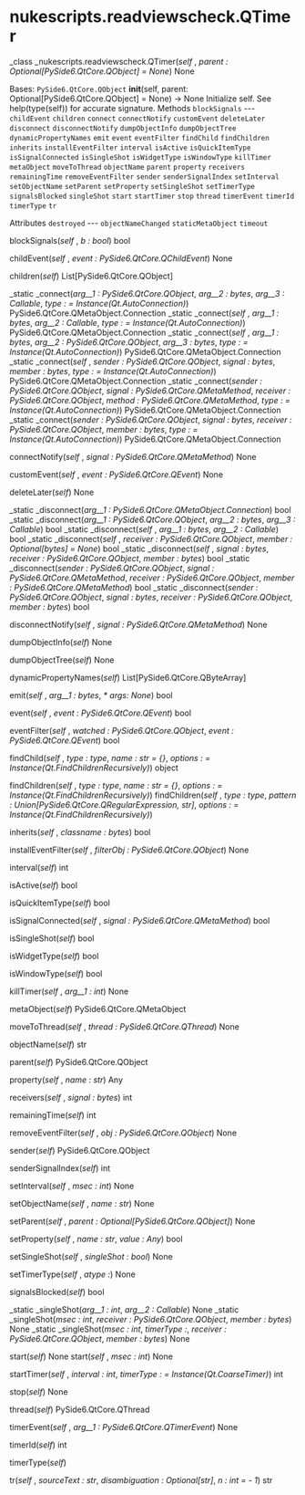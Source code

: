 # nukescripts.readviewscheck.QTimer
_class _nukescripts.readviewscheck.QTimer(_self_ , _parent : Optional[PySide6.QtCore.QObject] = None_)  None

Bases: `PySide6.QtCore.QObject`
__init__(self, parent: Optional[PySide6.QtCore.QObject] = None) -> None
Initialize self. See help(type(self)) for accurate signature.
Methods
`blockSignals` ---
`childEvent`
`children`
`connect`
`connectNotify`
`customEvent`
`deleteLater`
`disconnect`
`disconnectNotify`
`dumpObjectInfo`
`dumpObjectTree`
`dynamicPropertyNames`
`emit`
`event`
`eventFilter`
`findChild`
`findChildren`
`inherits`
`installEventFilter`
`interval`
`isActive`
`isQuickItemType`
`isSignalConnected`
`isSingleShot`
`isWidgetType`
`isWindowType`
`killTimer`
`metaObject`
`moveToThread`
`objectName`
`parent`
`property`
`receivers`
`remainingTime`
`removeEventFilter`
`sender`
`senderSignalIndex`
`setInterval`
`setObjectName`
`setParent`
`setProperty`
`setSingleShot`
`setTimerType`
`signalsBlocked`
`singleShot`
`start`
`startTimer`
`stop`
`thread`
`timerEvent`
`timerId`
`timerType`
`tr`

Attributes
`destroyed` ---
`objectNameChanged`
`staticMetaObject`
`timeout`

blockSignals(_self_ , _b : bool_)  bool

childEvent(_self_ , _event : PySide6.QtCore.QChildEvent_)  None

children(_self_)  List[PySide6.QtCore.QObject]

_static _connect(_arg__1 : PySide6.QtCore.QObject_, _arg__2 : bytes_, _arg__3 : Callable_, _type : = Instance(Qt.AutoConnection)_)  PySide6.QtCore.QMetaObject.Connection
_static _connect(_self_ , _arg__1 : bytes_, _arg__2 : Callable_, _type : = Instance(Qt.AutoConnection)_)  PySide6.QtCore.QMetaObject.Connection
_static _connect(_self_ , _arg__1 : bytes_, _arg__2 : PySide6.QtCore.QObject_, _arg__3 : bytes_, _type : = Instance(Qt.AutoConnection)_)  PySide6.QtCore.QMetaObject.Connection
_static _connect(_self_ , _sender : PySide6.QtCore.QObject_, _signal : bytes_, _member : bytes_, _type : = Instance(Qt.AutoConnection)_)  PySide6.QtCore.QMetaObject.Connection
_static _connect(_sender : PySide6.QtCore.QObject_, _signal : PySide6.QtCore.QMetaMethod_, _receiver : PySide6.QtCore.QObject_, _method : PySide6.QtCore.QMetaMethod_, _type : = Instance(Qt.AutoConnection)_)  PySide6.QtCore.QMetaObject.Connection
_static _connect(_sender : PySide6.QtCore.QObject_, _signal : bytes_, _receiver : PySide6.QtCore.QObject_, _member : bytes_, _type : = Instance(Qt.AutoConnection)_)  PySide6.QtCore.QMetaObject.Connection

connectNotify(_self_ , _signal : PySide6.QtCore.QMetaMethod_)  None

customEvent(_self_ , _event : PySide6.QtCore.QEvent_)  None

deleteLater(_self_)  None

_static _disconnect(_arg__1 : PySide6.QtCore.QMetaObject.Connection_)  bool
_static _disconnect(_arg__1 : PySide6.QtCore.QObject_, _arg__2 : bytes_, _arg__3 : Callable_)  bool
_static _disconnect(_self_ , _arg__1 : bytes_, _arg__2 : Callable_)  bool
_static _disconnect(_self_ , _receiver : PySide6.QtCore.QObject_, _member : Optional[bytes] = None_)  bool
_static _disconnect(_self_ , _signal : bytes_, _receiver : PySide6.QtCore.QObject_, _member : bytes_)  bool
_static _disconnect(_sender : PySide6.QtCore.QObject_, _signal : PySide6.QtCore.QMetaMethod_, _receiver : PySide6.QtCore.QObject_, _member : PySide6.QtCore.QMetaMethod_)  bool
_static _disconnect(_sender : PySide6.QtCore.QObject_, _signal : bytes_, _receiver : PySide6.QtCore.QObject_, _member : bytes_)  bool

disconnectNotify(_self_ , _signal : PySide6.QtCore.QMetaMethod_)  None

dumpObjectInfo(_self_)  None

dumpObjectTree(_self_)  None

dynamicPropertyNames(_self_)  List[PySide6.QtCore.QByteArray]

emit(_self_ , _arg__1 : bytes_, _* args: None_)  bool

event(_self_ , _event : PySide6.QtCore.QEvent_)  bool

eventFilter(_self_ , _watched : PySide6.QtCore.QObject_, _event : PySide6.QtCore.QEvent_)  bool

findChild(_self_ , _type : type_, _name : str = {}_, _options : = Instance(Qt.FindChildrenRecursively)_)  object

findChildren(_self_ , _type : type_, _name : str = {}_, _options : = Instance(Qt.FindChildrenRecursively)_)
findChildren(_self_ , _type : type_, _pattern : Union[PySide6.QtCore.QRegularExpression, str]_, _options : = Instance(Qt.FindChildrenRecursively)_)

inherits(_self_ , _classname : bytes_)  bool

installEventFilter(_self_ , _filterObj : PySide6.QtCore.QObject_)  None

interval(_self_)  int

isActive(_self_)  bool

isQuickItemType(_self_)  bool

isSignalConnected(_self_ , _signal : PySide6.QtCore.QMetaMethod_)  bool

isSingleShot(_self_)  bool

isWidgetType(_self_)  bool

isWindowType(_self_)  bool

killTimer(_self_ , _arg__1 : int_)  None

metaObject(_self_)  PySide6.QtCore.QMetaObject

moveToThread(_self_ , _thread : PySide6.QtCore.QThread_)  None

objectName(_self_)  str

parent(_self_)  PySide6.QtCore.QObject

property(_self_ , _name : str_)  Any

receivers(_self_ , _signal : bytes_)  int

remainingTime(_self_)  int

removeEventFilter(_self_ , _obj : PySide6.QtCore.QObject_)  None

sender(_self_)  PySide6.QtCore.QObject

senderSignalIndex(_self_)  int

setInterval(_self_ , _msec : int_)  None

setObjectName(_self_ , _name : str_)  None

setParent(_self_ , _parent : Optional[PySide6.QtCore.QObject]_)  None

setProperty(_self_ , _name : str_, _value : Any_)  bool

setSingleShot(_self_ , _singleShot : bool_)  None

setTimerType(_self_ , _atype :_)  None

signalsBlocked(_self_)  bool

_static _singleShot(_arg__1 : int_, _arg__2 : Callable_)  None
_static _singleShot(_msec : int_, _receiver : PySide6.QtCore.QObject_, _member : bytes_)  None
_static _singleShot(_msec : int_, _timerType :_, _receiver : PySide6.QtCore.QObject_, _member : bytes_)  None

start(_self_)  None
start(_self_ , _msec : int_)  None

startTimer(_self_ , _interval : int_, _timerType : = Instance(Qt.CoarseTimer)_)  int

stop(_self_)  None

thread(_self_)  PySide6.QtCore.QThread

timerEvent(_self_ , _arg__1 : PySide6.QtCore.QTimerEvent_)  None

timerId(_self_)  int

timerType(_self_)

tr(_self_ , _sourceText : str_, _disambiguation : Optional[str]_, _n : int = - 1_)  str